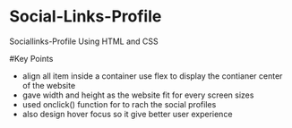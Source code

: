# Social-Links-Profile
Sociallinks-Profile Using HTML and CSS 

#Key Points 
- align all item inside a container use flex to display the contianer center of the website
- gave width and height as the website fit for every screen sizes
- used onclick() function for to rach the social profiles
- also design hover focus so it give better user experience


